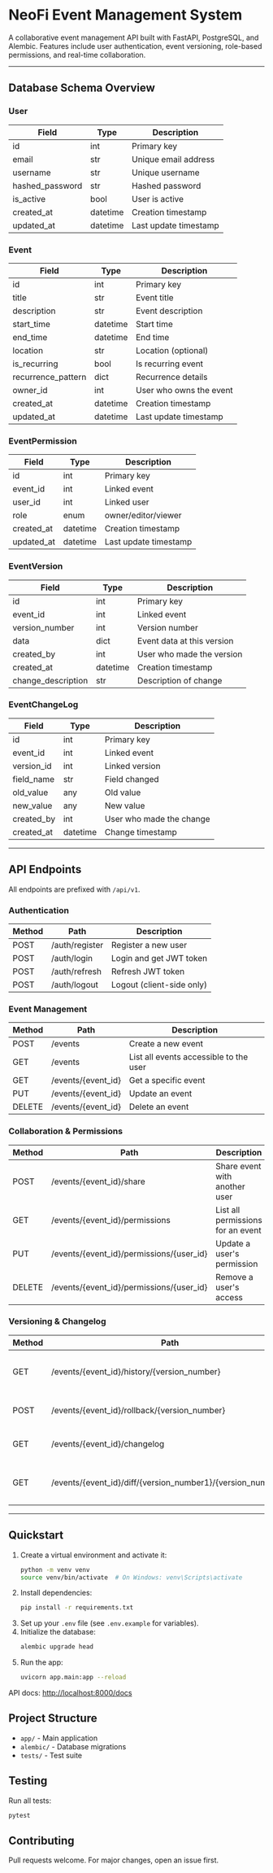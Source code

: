 # NeoFi Event Management System

A collaborative event management API built with FastAPI, PostgreSQL, and Alembic. Features include user authentication, event versioning, role-based permissions, and real-time collaboration.

---

## Database Schema Overview

### User
| Field         | Type      | Description                |
|--------------|-----------|----------------------------|
| id           | int       | Primary key                |
| email        | str       | Unique email address       |
| username     | str       | Unique username            |
| hashed_password | str    | Hashed password            |
| is_active    | bool      | User is active             |
| created_at   | datetime  | Creation timestamp         |
| updated_at   | datetime  | Last update timestamp      |

### Event
| Field         | Type      | Description                |
|--------------|-----------|----------------------------|
| id           | int       | Primary key                |
| title        | str       | Event title                |
| description  | str       | Event description          |
| start_time   | datetime  | Start time                 |
| end_time     | datetime  | End time                   |
| location     | str       | Location (optional)        |
| is_recurring | bool      | Is recurring event         |
| recurrence_pattern | dict | Recurrence details         |
| owner_id     | int       | User who owns the event    |
| created_at   | datetime  | Creation timestamp         |
| updated_at   | datetime  | Last update timestamp      |

### EventPermission
| Field         | Type      | Description                |
|--------------|-----------|----------------------------|
| id           | int       | Primary key                |
| event_id     | int       | Linked event               |
| user_id      | int       | Linked user                |
| role         | enum      | owner/editor/viewer        |
| created_at   | datetime  | Creation timestamp         |
| updated_at   | datetime  | Last update timestamp      |

### EventVersion
| Field         | Type      | Description                |
|--------------|-----------|----------------------------|
| id           | int       | Primary key                |
| event_id     | int       | Linked event               |
| version_number | int     | Version number             |
| data         | dict      | Event data at this version |
| created_by   | int       | User who made the version  |
| created_at   | datetime  | Creation timestamp         |
| change_description | str | Description of change      |

### EventChangeLog
| Field         | Type      | Description                |
|--------------|-----------|----------------------------|
| id           | int       | Primary key                |
| event_id     | int       | Linked event               |
| version_id   | int       | Linked version             |
| field_name   | str       | Field changed              |
| old_value    | any       | Old value                  |
| new_value    | any       | New value                  |
| created_by   | int       | User who made the change   |
| created_at   | datetime  | Change timestamp           |

---

## API Endpoints

All endpoints are prefixed with `/api/v1`.

### Authentication
| Method | Path                  | Description                  |
|--------|----------------------|------------------------------|
| POST   | /auth/register       | Register a new user          |
| POST   | /auth/login          | Login and get JWT token      |
| POST   | /auth/refresh        | Refresh JWT token            |
| POST   | /auth/logout         | Logout (client-side only)    |

### Event Management
| Method | Path                        | Description                                 |
|--------|-----------------------------|---------------------------------------------|
| POST   | /events                     | Create a new event                          |
| GET    | /events                     | List all events accessible to the user      |
| GET    | /events/{event_id}          | Get a specific event                        |
| PUT    | /events/{event_id}          | Update an event                             |
| DELETE | /events/{event_id}          | Delete an event                             |

### Collaboration & Permissions
| Method | Path                                         | Description                        |
|--------|----------------------------------------------|------------------------------------|
| POST   | /events/{event_id}/share                     | Share event with another user      |
| GET    | /events/{event_id}/permissions               | List all permissions for an event  |
| PUT    | /events/{event_id}/permissions/{user_id}     | Update a user's permission         |
| DELETE | /events/{event_id}/permissions/{user_id}     | Remove a user's access             |

### Versioning & Changelog
| Method | Path                                                        | Description                        |
|--------|-------------------------------------------------------------|------------------------------------|
| GET    | /events/{event_id}/history/{version_number}                 | Get a specific version of an event |
| POST   | /events/{event_id}/rollback/{version_number}                | Rollback to a previous version     |
| GET    | /events/{event_id}/changelog                                | Get the changelog for an event     |
| GET    | /events/{event_id}/diff/{version_number1}/{version_number2} | Get diff between two versions      |

---

## Quickstart
1. Create a virtual environment and activate it:
   ```bash
   python -m venv venv
   source venv/bin/activate  # On Windows: venv\Scripts\activate
   ```
2. Install dependencies:
   ```bash
   pip install -r requirements.txt
   ```
3. Set up your `.env` file (see `.env.example` for variables).
4. Initialize the database:
   ```bash
   alembic upgrade head
   ```
5. Run the app:
   ```bash
   uvicorn app.main:app --reload
   ```

API docs: [http://localhost:8000/docs](http://localhost:8000/docs)

## Project Structure
- `app/` - Main application
- `alembic/` - Database migrations
- `tests/` - Test suite

## Testing
Run all tests:
```bash
pytest
```

## Contributing
Pull requests welcome. For major changes, open an issue first.